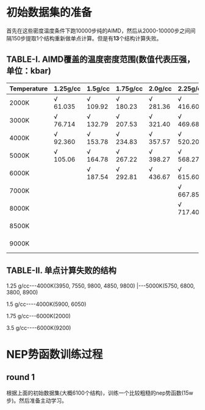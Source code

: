 # 初始数据集的准备
首先在这些密度温度条件下跑10000步纯的AIMD，然后从2000-10000步之间间隔150步提取1个结构重新做单点计算。但是有**13**个结构计算失败。
## TABLE-I. AIMD覆盖的温度密度范围(数值代表压强，单位：kbar)
| Temperature | 1.25g/cc | 1.5g/cc | 1.75g/cc | 2.0g/cc | 2.25g/cc | 2.5g/cc | 2.75g/cc | 3.0g/cc | 3.25g/cc | 3.5g/cc |
|-------------|----------|---------|----------|---------|----------|---------|----------|---------|----------|---------|
| 2000K       | √ 61.035 | √ 109.92| √ 180.23 | √ 281.36| √ 416.60 | √ 560.18|          |         |          |         |
| 3000K       | √ 76.714 | √ 132.79| √ 207.53 | √ 321.40| √ 469.68 | √ 662.60| √ 906.74 |         |          |         |
| 4000K       | √ 92.360 | √ 153.78| √ 234.83 | √ 357.57| √ 520.20 | √ 722.79| √ 975.74 | √ 1271.3|          |         |
| 5000K       | √ 105.06 | √ 164.78| √ 267.22 | √ 398.27| √ 568.27 | √ 789.07| √ 1048.66| √1359.84| √ 1728.41| √2143.18|
| 6000K       |          | √ 187.54| √ 292.81 | √ 436.67| √ 615.60 | √ 848.06| √ 1123.32| √ 1444.3| √ 1821.08| √2246.61|
| 7000K       |          |         |          |         | √ 667.85 | √ 911.56| √ 1191.21| √1531.02| √ 1915.95| √2348.56|
| 8000K       |          |         |          |         | √ 717.40 | √ 965.52| √ 1271.13| √1611.39| √ 2018.13| √2461.95|
| 8500K       |          |         |          |         |          |         |          |         | √ 2057.19| √2517.60|
| 9000K       |          |         |          |         |          |         |          |         | √ 2103.59| √2565.35|

## TABLE-II. 单点计算失败的结构
1.25 g/cc---4000K(3950, 7550, 9800, 4850, 9800)
        |---5000K(5750, 6800, 3800, 8900)

1.5 g/cc----4000K(5900, 6050)

1.75 g/cc---6000K(2000)

3.5 g/cc----6000K(9200)

# NEP势函数训练过程
## round 1
根据上面的初始数据集(大概6100个结构)，训练一个比较粗糙的nep势函数(15w步)。然后准备主动学习。
